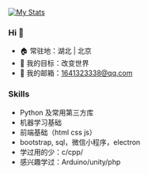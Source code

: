 

[![My Stats](https://github-readme-stats.vercel.app/api?username=X-varywow&show_icons=true)](https://github.com/X-varywow)

### Hi 👋

- 🏠 常驻地：湖北 | 北京
- 🎯 我的目标：改变世界
- 📧 我的邮箱：1641323338@qq.com

### Skills
- Python 及常用第三方库
- 机器学习基础
- 前端基础（html css js）
- bootstrap, sql，微信小程序，electron
- 学过用的少：c/cpp/
- 感兴趣学过：Arduino/unity/php
